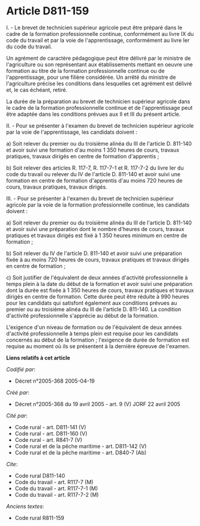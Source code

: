 # Article D811-159

I. - Le brevet de technicien supérieur agricole peut être préparé dans le cadre de la formation professionnelle continue,
conformément au livre IX du code du travail et par la voie de l'apprentissage, conformément au livre Ier du code du travail.

Un agrément de caractère pédagogique peut être délivré par le ministre de l'agriculture ou son représentant aux
établissements mettant en oeuvre une formation au titre de la formation professionnelle continue ou de l'apprentissage, pour
une filière considérée. Un arrêté du ministre de l'agriculture précise les conditions dans lesquelles cet agrément est
délivré et, le cas échéant, retiré.

La durée de la préparation au brevet de technicien supérieur agricole dans le cadre de la formation professionnelle continue
et de l'apprentissage peut être adaptée dans les conditions prévues aux II et III du présent article.

II. - Pour se présenter à l'examen du brevet de technicien supérieur agricole par la voie de l'apprentissage, les candidats
doivent :

a) Soit relever du premier ou du troisième alinéa du III de l'article D. 811-140 et avoir suivi une formation d'au moins 1
350 heures de cours, travaux pratiques, travaux dirigés en centre de formation d'apprentis ;

b) Soit relever des articles R. 117-7, R. 117-7-1 et R. 117-7-2 du livre Ier du code du travail ou relever du IV de l'article
D. 811-140 et avoir suivi une formation en centre de formation d'apprentis d'au moins 720 heures de cours, travaux pratiques,
travaux dirigés.

III. - Pour se présenter à l'examen du brevet de technicien supérieur agricole par la voie de la formation professionnelle
continue, les candidats doivent :

a) Soit relever du premier ou du troisième alinéa du III de l'article D. 811-140 et avoir suivi une préparation dont le
nombre d'heures de cours, travaux pratiques et travaux dirigés est fixé à 1 350 heures minimum en centre de formation ;

b) Soit relever du IV de l'article D. 811-140 et avoir suivi une préparation fixée à au moins 720 heures de cours, travaux
pratiques et travaux dirigés en centre de formation ;

c) Soit justifier de l'équivalent de deux années d'activité professionnelle à temps plein à la date du début de la formation
et avoir suivi une préparation dont la durée est fixée à 1 350 heures de cours, travaux pratiques et travaux dirigés en
centre de formation. Cette durée peut être réduite à 990 heures pour les candidats qui satisfont également aux conditions
prévues au premier ou au troisième alinéa du III de l'article D. 811-140. La condition d'activité professionnelle s'apprécie
au début de la formation.

L'exigence d'un niveau de formation ou de l'équivalent de deux années d'activité professionnelle à temps plein est requise
pour les candidats concernés au début de la formation ; l'exigence de durée de formation est requise au moment où ils se
présentent à la dernière épreuve de l'examen.

**Liens relatifs à cet article**

_Codifié par_:

  - Décret n°2005-368 2005-04-19

_Créé par_:

  - Décret n°2005-368 du 19 avril 2005 - art. 9 (V) JORF 22 avril 2005

_Cité par_:

  - Code rural - art. D811-141 (V)
  - Code rural - art. D811-160 (V)
  - Code rural - art. R841-7 (V)
  - Code rural et de la pêche maritime - art. D811-142 (V)
  - Code rural et de la pêche maritime - art. D840-7 (Ab)

_Cite_:

  - Code rural D811-140
  - Code du travail - art. R117-7 (M)
  - Code du travail - art. R117-7-1 (M)
  - Code du travail - art. R117-7-2 (M)

_Anciens textes_:

  - Code rural R811-159
